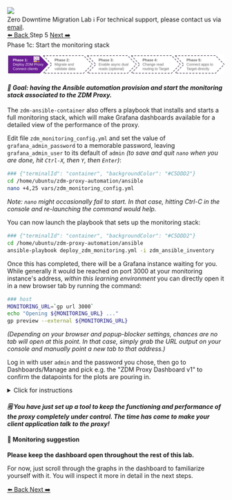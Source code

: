 <!-- TOP -->
<div class="top">
  <img class="scenario-academy-logo" src="https://datastax-academy.github.io/katapod-shared-assets/images/ds-academy-2023.svg" />
  <div class="scenario-title-section">
    <span class="scenario-title">Zero Downtime Migration Lab</span>
    <span class="scenario-subtitle">ℹ️ For technical support, please contact us via <a href="mailto:academy@datastax.com">email</a>.</span>
  </div>
</div>

<!-- NAVIGATION -->
<div id="navigation-top" class="navigation-top">
 <a href='command:katapod.loadPage?[{"step":"step4"}]' 
   class="btn btn-dark navigation-top-left">⬅️ Back
 </a>
<span class="step-count">Step 5</span>
 <a href='command:katapod.loadPage?[{"step":"step6"}]' 
    class="btn btn-dark navigation-top-right">Next ➡️
  </a>
</div>

<!-- CONTENT -->

<div class="step-title">Phase 1c: Start the monitoring stack</div>

![Phase 1c](images/p1c.png)

#### _🎯 Goal: having the Ansible automation provision and start the monitoring stack associated to the ZDM Proxy._

The `zdm-ansible-container` also offers a playbook that installs and starts
a full monitoring stack, which will make Grafana dashboards available for
a detailed view of the performance of the proxy.

Edit file `zdm_monitoring_config.yml` and set the value of `grafana_admin_password` to a memorable password, leaving `grafana_admin_user` to its default of `admin`
_(to save and quit `nano` when you are done, hit `Ctrl-X`, then `Y`, then `Enter`)_:

```bash
### {"terminalId": "container", "backgroundColor": "#C5DDD2"}
cd /home/ubuntu/zdm-proxy-automation/ansible
nano +4,25 vars/zdm_monitoring_config.yml
```

_Note: `nano` might occasionally fail to start. In that case, hitting Ctrl-C in the console and re-launching the command would help._

You can now launch the playbook that sets up the monitoring stack:

```bash
### {"terminalId": "container", "backgroundColor": "#C5DDD2"}
cd /home/ubuntu/zdm-proxy-automation/ansible
ansible-playbook deploy_zdm_monitoring.yml -i zdm_ansible_inventory
```

Once this has completed, there will be a Grafana instance
waiting for you. While generally it would be reached on port 3000 at
your monitoring instance's address, _within this learning environment_
you can directly open it in a new browser tab
by running the command:

```bash
### host
MONITORING_URL=`gp url 3000`
echo "Opening ${MONITORING_URL} ..."
gp preview --external ${MONITORING_URL}
```

_(Depending on your browser and popup-blocker settings, chances are no tab will open at this point. In that case, simply grab the URL output on your console and manually point a new tab to that address.)_

Log in with user `admin` and the password you chose,
then go to Dashboards/Manage and pick e.g.
the "ZDM Proxy Dashboard v1" to confirm the datapoints for the plots
are pouring in.

<details class="katapod-details"><summary>Click for instructions</summary>

![Grafana dashboards](images/grafana_dashboards.png)

</details>

#### _🗒️ You have just set up a tool to keep the functioning and performance of the proxy completely under control. The time has come to make your client application talk to the proxy!_

#### 🔎 Monitoring suggestion

**Please keep the dashboard open throughout the rest of this lab.**

For now, just scroll through the graphs in the dashboard
to familiarize yourself with it. You will inspect it more in detail
in the next steps.

<!-- NAVIGATION -->
<div id="navigation-bottom" class="navigation-bottom">
 <a href='command:katapod.loadPage?[{"step":"step4"}]'
   class="btn btn-dark navigation-bottom-left">⬅️ Back
 </a>
 <a href='command:katapod.loadPage?[{"step":"step6"}]'
    class="btn btn-dark navigation-bottom-right">Next ➡️
  </a>
</div>
